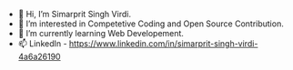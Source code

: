 - 👋 Hi, I’m Simarprit Singh Virdi.
- 👀 I’m interested in Competetive Coding and Open Source Contribution.
- 🌱 I’m currently learning Web Developement.
- 📫 LinkedIn - https://www.linkedin.com/in/simarprit-singh-virdi-4a6a26190

<!---
singhsv13/singhsv13 is a ✨ special ✨ repository because its `README.md` (this file) appears on your GitHub profile.
You can click the Preview link to take a look at your changes.
--->
